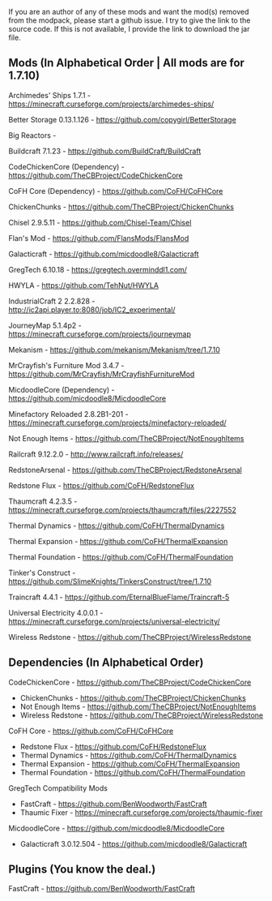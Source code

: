If you are an author of any of these mods and want the mod(s) removed from the modpack, please start a github issue.
I try to give the link to the source code. If this is not available, I provide the link to download the jar file.

## Mods (In Alphabetical Order | All mods are for 1.7.10)
Archimedes' Ships 1.7.1 - https://minecraft.curseforge.com/projects/archimedes-ships/

Better Storage 0.13.1.126 - https://github.com/copygirl/BetterStorage

Big Reactors - 

Buildcraft 7.1.23 - https://github.com/BuildCraft/BuildCraft

CodeChickenCore (Dependency) - https://github.com/TheCBProject/CodeChickenCore

CoFH Core (Dependency) - https://github.com/CoFH/CoFHCore

ChickenChunks - https://github.com/TheCBProject/ChickenChunks

Chisel 2.9.5.11 - https://github.com/Chisel-Team/Chisel

Flan's Mod - https://github.com/FlansMods/FlansMod

Galacticraft - https://github.com/micdoodle8/Galacticraft

GregTech 6.10.18 - https://gregtech.overminddl1.com/

HWYLA - https://github.com/TehNut/HWYLA

IndustrialCraft 2 2.2.828 - http://ic2api.player.to:8080/job/IC2_experimental/

JourneyMap 5.1.4p2 - https://minecraft.curseforge.com/projects/journeymap

Mekanism - https://github.com/mekanism/Mekanism/tree/1.7.10

MrCrayfish's Furniture Mod 3.4.7 - https://github.com/MrCrayfish/MrCrayfishFurnitureMod

MicdoodleCore (Dependency) - https://github.com/micdoodle8/MicdoodleCore

Minefactory Reloaded 2.8.2B1-201 - https://minecraft.curseforge.com/projects/minefactory-reloaded/

Not Enough Items - https://github.com/TheCBProject/NotEnoughItems

Railcraft 9.12.2.0 - http://www.railcraft.info/releases/

RedstoneArsenal - https://github.com/TheCBProject/RedstoneArsenal

Redstone Flux - https://github.com/CoFH/RedstoneFlux

Thaumcraft 4.2.3.5 - https://minecraft.curseforge.com/projects/thaumcraft/files/2227552

Thermal Dynamics - https://github.com/CoFH/ThermalDynamics

Thermal Expansion - https://github.com/CoFH/ThermalExpansion

Thermal Foundation - https://github.com/CoFH/ThermalFoundation

Tinker's Construct  - https://github.com/SlimeKnights/TinkersConstruct/tree/1.7.10

Traincraft 4.4.1 - https://github.com/EternalBlueFlame/Traincraft-5

Universal Electricity 4.0.0.1 - https://minecraft.curseforge.com/projects/universal-electricity/

Wireless Redstone - https://github.com/TheCBProject/WirelessRedstone

## Dependencies (In Alphabetical Order)
CodeChickenCore - https://github.com/TheCBProject/CodeChickenCore
 - ChickenChunks - https://github.com/TheCBProject/ChickenChunks
 - Not Enough Items - https://github.com/TheCBProject/NotEnoughItems
 - Wireless Redstone - https://github.com/TheCBProject/WirelessRedstone

CoFH Core - https://github.com/CoFH/CoFHCore
 - Redstone Flux - https://github.com/CoFH/RedstoneFlux
 - Thermal Dynamics - https://github.com/CoFH/ThermalDynamics
 - Thermal Expansion - https://github.com/CoFH/ThermalExpansion
 - Thermal Foundation - https://github.com/CoFH/ThermalFoundation

GregTech Compatibility Mods
 - FastCraft - https://github.com/BenWoodworth/FastCraft
 - Thaumic Fixer - https://minecraft.curseforge.com/projects/thaumic-fixer

MicdoodleCore - https://github.com/micdoodle8/MicdoodleCore
 - Galacticraft 3.0.12.504 - https://github.com/micdoodle8/Galacticraft 
 
 ## Plugins (You know the deal.)
 FastCraft - https://github.com/BenWoodworth/FastCraft

